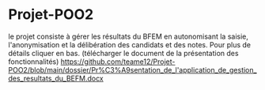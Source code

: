 # Projet-POO2

le projet consiste à gérer les résultats du BFEM en autonomisant la saisie, l'anonymisation et la délibération des candidats et des notes. Pour plus de détails cliquer en bas. 
(télécharger le document de la présentation des fonctionnalités) https://github.com/teame12/Projet-POO2/blob/main/dossier/Pr%C3%A9sentation_de_l'application_de_gestion_des_resultats_du_BEFM.docx
